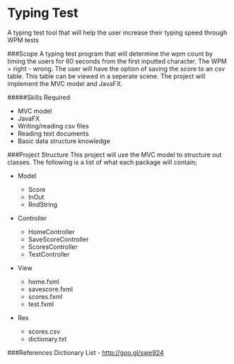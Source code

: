 # Typing Test
A typing test tool that will help the user increase their typing speed through WPM tests 


###Scope
A typing test program that will determine the wpm count by timing the users for 60 seconds from the first inputted character. The WPM = right - wrong. The user will have the option of saving the score to an csv table. This table can be viewed in a seperate scene. The project will implement the MVC model and JavaFX.

#####Skills Required
- MVC model
- JavaFX
- Writing/reading csv files
- Reading text documents
- Basic data structure knowledge

###Project Structure
This project will use the MVC model to structure out classes. The following is a list of what each package will contain;
- Model
  - Score
  - InOut
  - RndString

- Controller
  - HomeController
  - SaveScoreController
  - ScoresController
  - TestController

- View
  - home.fxml
  - savescore.fxml
  - scores.fxml
  - test.fxml
  
- Res
  - scores.csv
  - dictionary.txt


###References
Dictionary List - http://goo.gl/swe924
